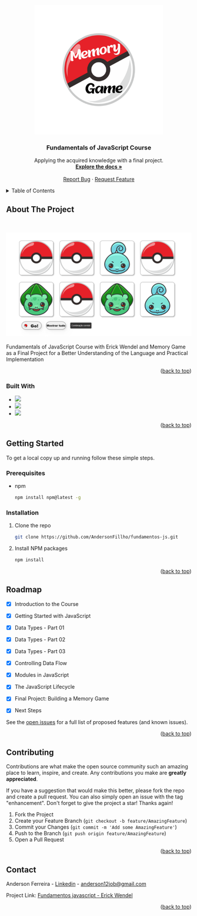 <a name="readme-top"></a>







<br />
<div align="center">
  <a href="https://github.com/AndersonFillho/fundamentos-js">
    <img src="logo.png" alt="Logo" height="350">
  </a>

  <h3 align="center">Fundamentals of JavaScript Course</h3>

  <p align="center">
    Applying the acquired knowledge with a final project.
    <br />
    <a href="https://github.com/AndersonFillho/fundamentos-js"><strong>Explore the docs »</strong></a>
    <br />
    <br />
    <a href="https://github.com/AndersonFillho/fundamentos-js/issues">Report Bug</a>
    ·
    <a href="https://github.com/AndersonFillho/fundamentos-js/pulls">Request Feature</a>
  </p>
</div>



<details>
  <summary>Table of Contents</summary>
  <ol>
    <li>
      <a href="#about-the-project">About The Project</a>
      <ul>
        <li><a href="#built-with">Built With</a></li>
      </ul>
    </li>
    <li>
      <a href="#getting-started">Getting Started</a>
      <ul>
        <li><a href="#prerequisites">Prerequisites</a></li>
        <li><a href="#installation">Installation</a></li>
      </ul>
    </li>
    <li><a href="#usage">Usage</a></li>
    <li><a href="#roadmap">Roadmap</a></li>
    <li><a href="#contributing">Contributing</a></li>
    <li><a href="#license">License</a></li>
    <li><a href="#contact">Contact</a></li>
    <li><a href="#acknowledgments">Acknowledgments</a></li>
  </ol>
</details>



## About The Project

<br />
<br />
<a href="https://financial-control-topaz.vercel.app/">
    <img src="jogo.png" alt="Demo app">
</a>
<br />
<br />
Fundamentals of JavaScript Course with Erick Wendel and Memory Game as a Final Project for a Better Understanding of the Language and Practical Implementation

<p align="right">(<a href="#readme-top">back to top</a>)</p>



### Built With

* <img src="https://img.shields.io/badge/HTML5-E34F26?style=for-the-badge&logo=html5&logoColor=white"/>
* <img src="https://img.shields.io/badge/CSS3-1572B6?style=for-the-badge&logo=css3&logoColor=white"/>
* <img src="https://img.shields.io/badge/JavaScript-323330?style=for-the-badge&logo=javascript&logoColor=F7DF1E"/>

<p align="right">(<a href="#readme-top">back to top</a>)</p>



<!-- GETTING STARTED -->
## Getting Started

To get a local copy up and running follow these simple steps.

### Prerequisites

* npm
  ```sh
  npm install npm@latest -g
  ```

### Installation

1. Clone the repo
   ```sh
   git clone https://github.com/AndersonFillho/fundamentos-js.git
   ```
2. Install NPM packages
   ```sh
   npm install
   ```

<p align="right">(<a href="#readme-top">back to top</a>)</p>



## Roadmap

- [x] Introduction to the Course
- [x] Getting Started with JavaScript
- [x] Data Types - Part 01
- [x] Data Types - Part 02
- [x] Data Types - Part 03
- [x] Controlling Data Flow
- [x] Modules in JavaScript
- [x] The JavaScript Lifecycle
- [x] Final Project: Building a Memory Game
- [x] Next Steps
     


See the [open issues](https://github.com/brunnamattos/Best-README-Template/issues) for a full list of proposed features (and known issues).

<p align="right">(<a href="#readme-top">back to top</a>)</p>



<!-- CONTRIBUTING -->
## Contributing

Contributions are what make the open source community such an amazing place to learn, inspire, and create. Any contributions you make are **greatly appreciated**.

If you have a suggestion that would make this better, please fork the repo and create a pull request. You can also simply open an issue with the tag "enhancement".
Don't forget to give the project a star! Thanks again!

1. Fork the Project
2. Create your Feature Branch (`git checkout -b feature/AmazingFeature`)
3. Commit your Changes (`git commit -m 'Add some AmazingFeature'`)
4. Push to the Branch (`git push origin feature/AmazingFeature`)
5. Open a Pull Request

<p align="right">(<a href="#readme-top">back to top</a>)</p>



## Contact

Anderson Ferreira - [Linkedin](https://www.linkedin.com/in/anderson-ferreira-35349018b/) - anderson12job@gmail.com

Project Link: [Fundamentos javascript - Erick Wendel](https://github.com/AndersonFillho/fundamentos-js)

<p align="right">(<a href="#readme-top">back to top</a>)</p>
